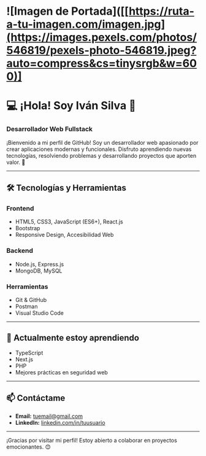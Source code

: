 # ![Imagen de Portada]([[https://ruta-a-tu-imagen.com/imagen.jpg](https://images.pexels.com/photos/546819/pexels-photo-546819.jpeg?auto=compress&cs=tinysrgb&w=600)]  
# 💻 ¡Hola! Soy Iván Silva 👋  
### Desarrollador Web Fullstack  

¡Bienvenido a mi perfil de GitHub! Soy un desarrollador web apasionado por crear aplicaciones modernas y funcionales. Disfruto aprendiendo nuevas tecnologías, resolviendo problemas y desarrollando proyectos que aporten valor. 🚀  

---

## 🛠 Tecnologías y Herramientas  
### Frontend  
- HTML5, CSS3, JavaScript (ES6+), React.js  
- Bootstrap  
- Responsive Design, Accesibilidad Web  

### Backend  
- Node.js, Express.js  
- MongoDB, MySQL  

### Herramientas  
- Git & GitHub  
- Postman  
- Visual Studio Code  

---

## 🌱 Actualmente estoy aprendiendo  
- TypeScript  
- Next.js  
- PHP
- Mejores prácticas en seguridad web

---

## 📫 Contáctame  
- **Email:** [tuemail@gmail.com](mailto:silvaivan280@gmail.com)  
- **LinkedIn:** [linkedin.com/in/tuusuario](https://linkedin.com/in/ivan-silva22) 

---

¡Gracias por visitar mi perfil! Estoy abierto a colaborar en proyectos emocionantes. 😊  

